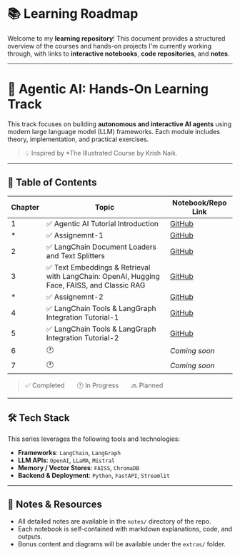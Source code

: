 # 📚 Learning Roadmap

Welcome to my **learning repository**! This document provides a structured overview of the courses and hands-on projects I'm currently working through, with links to **interactive notebooks**, **code repositories**, and **notes**.

---

# 🤖 Agentic AI: Hands-On Learning Track

This track focuses on building **autonomous and interactive AI agents** using modern large language model (LLM) frameworks. Each module includes theory, implementation, and practical exercises.

> 💡 Inspired by *The Illustrated Course by Krish Naik.

---

## 📘 Table of Contents

| Chapter | Topic                                          | Notebook/Repo Link |
|---------|------------------------------------------------|--------------------|
| 1       | ✅ Agentic AI Tutorial Introduction|[GitHub](https://github.com/Nahidzeinali-web/1-Agentic-AI-Course/tree/main) |
| *       | ✅ Assignemnt-1|[GitHub](https://github.com/Nahidzeinali-web/Product-Price-Finder-with-LLMs) |
| 2       | ✅ LangChain Document Loaders and Text Splitters |[GitHub](https://github.com/Nahidzeinali-web/2-Agentic-AI-course) |
| 3       | ✅ Text Embeddings & Retrieval with LangChain: OpenAI, Hugging Face, FAISS, and Classic RAG|[GitHub](https://github.com/Nahidzeinali-web/3-Agentic-AI)|
| *       | ✅ Assignemnt-2|[GitHub](https://github.com/Nahidzeinali-web/Assignment2/tree/main) |
| 4       | ✅ LangChain Tools & LangGraph Integration Tutorial-1|[GitHub](https://github.com/Nahidzeinali-web/1-langgraph/tree/main) |
| 5       | ✅ LangChain Tools & LangGraph Integration Tutorial-2| [GitHub](https://github.com/Nahidzeinali-web/5-Agentic_AI) |
| 6       | 🕐     | _Coming soon_ |
| 7       | 🕐     | _Coming soon_ |

> ✅ Completed  🕐 In Progress  🔜 Planned

---

## 🛠️ Tech Stack

This series leverages the following tools and technologies:

- **Frameworks**: `LangChain`, `LangGraph`
- **LLM APIs**: `OpenAI`, `LLaMA`, `Mistral`
- **Memory / Vector Stores**: `FAISS`, `ChromaDB`
- **Backend & Deployment**: `Python`, `FastAPI`, `Streamlit`

---

## 📝 Notes & Resources

- All detailed notes are available in the `notes/` directory of the repo.
- Each notebook is self-contained with markdown explanations, code, and outputs.
- Bonus content and diagrams will be available under the `extras/` folder.


